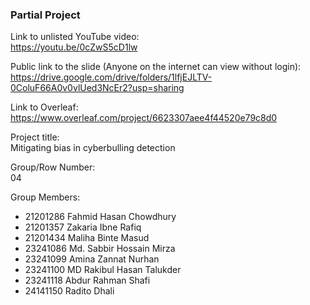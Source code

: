 ### Partial Project

Link to unlisted YouTube video: <br>
https://youtu.be/0cZwS5cD1lw

Public link to the slide (Anyone on the internet can view without login): <br>
https://drive.google.com/drive/folders/1lfjEJLTV-0ColuF66A0v0vlUed3NcEr2?usp=sharing

Link to Overleaf: <br>
https://www.overleaf.com/project/6623307aee4f44520e79c8d0

Project title: <br>
Mitigating bias in cyberbulling detection

Group/Row Number: <br>
04

Group Members: <br>
- 21201286 Fahmid Hasan Chowdhury
- 21201357 Zakaria Ibne Rafiq
- 21201434 Maliha Binte Masud
- 23241086 Md. Sabbir Hossain Mirza
- 23241099 Amina Zannat Nurhan
- 23241100 MD Rakibul Hasan Talukder
- 23241118 Abdur Rahman Shafi
- 24141150 Radito Dhali
